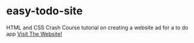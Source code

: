 # easy-todo-site
HTML and CSS Crash Course tutorial on creating a website ad for a to do app
<a href="https://bryanteoh964.github.io/easy-todo-site/" target="_blank">Visit The Website!</a>
